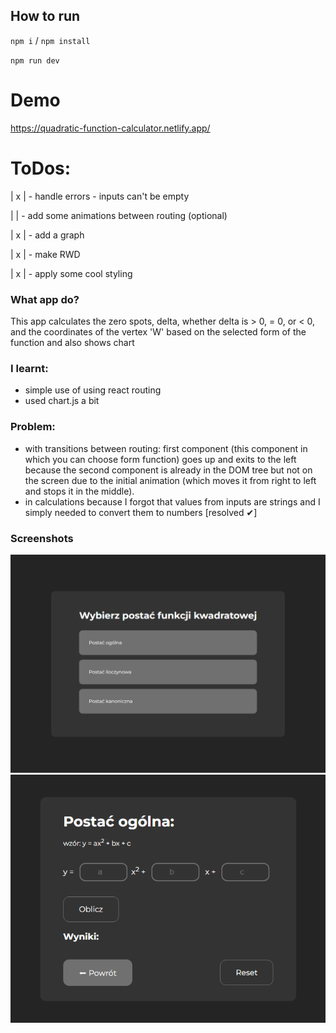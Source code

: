 ## How to run

`npm i` / `npm install`

`npm run dev`

# Demo

https://quadratic-function-calculator.netlify.app/



# ToDos:

| x | - handle errors - inputs can't be empty

| | - add some animations between routing (optional)

| x | - add a graph

| x | - make RWD

| x | - apply some cool styling

### What app do?

This app calculates the zero spots, delta, whether delta is > 0, = 0, or < 0, and the coordinates of the vertex 'W' based on the selected form of the function and also shows chart

### I learnt:

- simple use of using react routing
- used chart.js a bit 

### Problem:

- with transitions between routing: first component (this component in which you can choose form function) goes up and exits to the left because the second component is already in the DOM tree but not on the screen due to the initial animation (which moves it from right to left and stops it in the middle).
- in calculations because I forgot that values from inputs are strings and I simply needed to convert them to numbers [resolved ✔]

### Screenshots

![quadratic-function-calculator](./public/main-page.png)
![quadratic-function-calculator](./public/next-slide.png)
